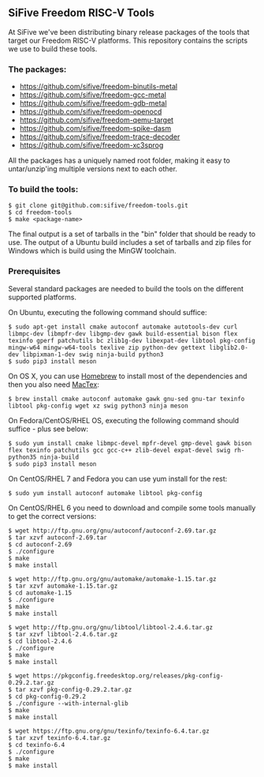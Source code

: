 SiFive Freedom RISC-V Tools
--------

At SiFive we've been distributing binary release packages of the
tools that target our Freedom RISC-V platforms. This repository
contains the scripts we use to build these tools.

### The packages:

* https://github.com/sifive/freedom-binutils-metal
* https://github.com/sifive/freedom-gcc-metal
* https://github.com/sifive/freedom-gdb-metal
* https://github.com/sifive/freedom-openocd
* https://github.com/sifive/freedom-qemu-target
* https://github.com/sifive/freedom-spike-dasm
* https://github.com/sifive/freedom-trace-decoder
* https://github.com/sifive/freedom-xc3sprog

All the packages has a uniquely named root folder, making it easy to untar/unzip'ing
multiple versions next to each other.

### To build the tools:

    $ git clone git@github.com:sifive/freedom-tools.git
    $ cd freedom-tools
    $ make <package-name>

The final output is a set of tarballs in the "bin" folder that should be ready to use.
The output of a Ubuntu build includes a set of tarballs and zip files for Windows
which is build using the MinGW toolchain.

### Prerequisites

Several standard packages are needed to build the tools on the different supported platforms.


On Ubuntu, executing the following command should suffice:

    $ sudo apt-get install cmake autoconf automake autotools-dev curl libmpc-dev libmpfr-dev libgmp-dev gawk build-essential bison flex texinfo gperf patchutils bc zlib1g-dev libexpat-dev libtool pkg-config mingw-w64 mingw-w64-tools texlive zip python-dev gettext libglib2.0-dev libpixman-1-dev swig ninja-build python3
    $ sudo pip3 install meson

On OS X, you can use [Homebrew](http://brew.sh) to install most of the dependencies and then you also need [MacTex](http://www.tug.org/mactex/):

    $ brew install cmake autoconf automake gawk gnu-sed gnu-tar texinfo libtool pkg-config wget xz swig python3 ninja meson

On Fedora/CentOS/RHEL OS, executing the following command should suffice - plus see below:

    $ sudo yum install cmake libmpc-devel mpfr-devel gmp-devel gawk bison flex texinfo patchutils gcc gcc-c++ zlib-devel expat-devel swig rh-python35 ninja-build
    $ sudo pip3 install meson

On CentOS/RHEL 7 and Fedora you can use yum install for the rest:

    $ sudo yum install autoconf automake libtool pkg-config

On CentOS/RHEL 6 you need to download and compile some tools manually to get the correct versions:

    $ wget http://ftp.gnu.org/gnu/autoconf/autoconf-2.69.tar.gz
    $ tar xzvf autoconf-2.69.tar
    $ cd autoconf-2.69
    $ ./configure
    $ make
    $ make install

    $ wget http://ftp.gnu.org/gnu/automake/automake-1.15.tar.gz
    $ tar xzvf automake-1.15.tar.gz
    $ cd automake-1.15
    $ ./configure
    $ make
    $ make install

    $ wget http://ftp.gnu.org/gnu/libtool/libtool-2.4.6.tar.gz
    $ tar xzvf libtool-2.4.6.tar.gz
    $ cd libtool-2.4.6
    $ ./configure
    $ make
    $ make install

    $ wget https://pkgconfig.freedesktop.org/releases/pkg-config-0.29.2.tar.gz
    $ tar xzvf pkg-config-0.29.2.tar.gz
    $ cd pkg-config-0.29.2
    $ ./configure --with-internal-glib
    $ make
    $ make install

    $ wget https://ftp.gnu.org/gnu/texinfo/texinfo-6.4.tar.gz
    $ tar xzvf texinfo-6.4.tar.gz
    $ cd texinfo-6.4
    $ ./configure
    $ make
    $ make install
